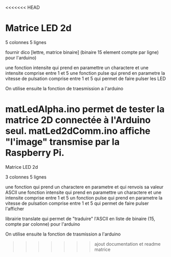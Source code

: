 <<<<<<< HEAD
# Matrice LED 2d

5 colonnes
5 lignes

fournir dico [lettre, matrice binaire] (binaire 15 element compte par ligne) pour l'arduino)

une fonction intensite qui prend en paramettre un charactere et une intensite comprise entre 1 et 5
une fonction pulse qui prend en parametre la vitesse de pulsation comprise entre 1 et 5 qui permet de faire pulser les LED

On utilise ensuite la fonction de traesmission a l'arduino

matLedAlpha.ino permet de tester la matrice 2D connectée à l'Arduino seul.
matLed2dComm.ino affiche "l'image" transmise par la Raspberry Pi.
=======
Matrice LED 2d

3 colonnes
5 lignes

une fonction qui prend un charactere en parametre et qui renvois sa valeur ASCII
une fonction intensite qui prend en paramettre un charactere et une intensite comprise entre 1 et 5
un fonction pulse qui prend en parametre la vitesse de pulsation comprise entre 1 et 5 qui permet de faire pulser l'afficher

librairie translate qui permet de "traduire" l'ASCII en liste de binaire (15, compte par colonne) pour l'arduino

On utilise ensuite la fonction de trasmission a l'arduino
>>>>>>> ajout documentation et readme matrice
